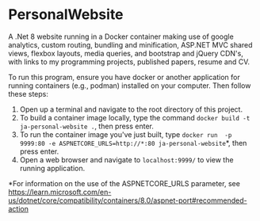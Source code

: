 # PersonalWebsite
A .Net 8 website running in a Docker container making use of google analytics, custom routing, bundling and minification, ASP.NET MVC shared views, flexbox layouts, media queries, and bootstrap and jQuery CDN's, with links to my programming projects, published papers, resume and CV.

To run this program, ensure you have docker or another application for running containers (e.g., podman) installed on your computer. Then follow these steps: 
1. Open up a terminal and navigate to the root directory of this project.
2. To build a container image locally, type the command `docker build -t ja-personal-website .`, then press enter.
3. To run the container image you've just built, type `docker run  -p 9999:80 -e ASPNETCORE_URLS=http://*:80 ja-personal-website`*, then press enter.
4. Open a web browser and navigate to `localhost:9999/` to view the running application.

*For information on the use of the ASPNETCORE_URLS parameter, see https://learn.microsoft.com/en-us/dotnet/core/compatibility/containers/8.0/aspnet-port#recommended-action
